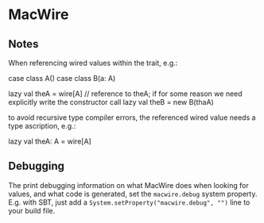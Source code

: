 MacWire
=======

Notes
-----

When referencing wired values within the trait, e.g.:

   case class A()
   case class B(a: A)

   lazy val theA = wire[A]
    // reference to theA; if for some reason we need explicitly write the constructor call
   lazy val theB = new B(thaA)

to avoid recursive type compiler errors, the referenced wired value needs a type ascription, e.g.:

   lazy val theA: A = wire[A]

Debugging
---------

The print debugging information on what MacWire does when looking for values, and what code is generated, set the
`macwire.debug` system property. E.g. with SBT, just add a `System.setProperty("macwire.debug", "")` line to your
build file.
